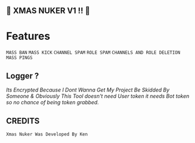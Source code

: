 ## 🚨 XMAS NUKER V1 !! 🚨

# Features
```MASS BAN```
```MASS KICK```
```CHANNEL SPAM```
```ROLE SPAM```
```CHANNELS AND ROLE DELETION```
```MASS PINGS```

## Logger ?
_Its Encrypted Because I Dont Wanna Get My Project Be Skidded By Someone & Obviously This Tool doesn't need User token it needs Bot token so no chance of being token grabbed._

## CREDITS
```Xmas Nuker Was Developed By Ken```
